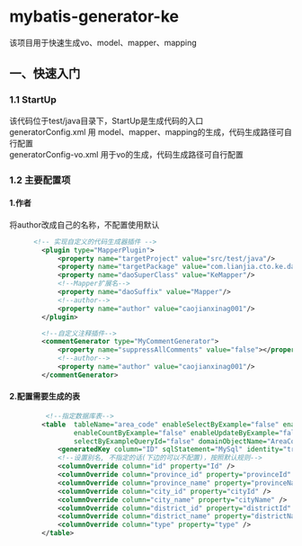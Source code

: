 # mybatis-generator-ke

该项目用于快速生成vo、model、mapper、mapping

## 一、快速入门
### 1.1 StartUp

该代码位于test/java目录下，StartUp是生成代码的入口   
generatorConfig.xml 用 model、mapper、mapping的生成，代码生成路径可自行配置    
generatorConfig-vo.xml 用于vo的生成，代码生成路径可自行配置

### 1.2 主要配置项

#### 1.作者
将author改成自己的名称，不配置使用默认
```xml
      <!-- 实现自定义的代码生成器插件 -->
        <plugin type="MapperPlugin">
            <property name="targetProject" value="src/test/java"/>
            <property name="targetPackage" value="com.lianjia.cto.ke.dao"/>
            <property name="daoSuperClass" value="KeMapper"/>
            <!--Mapper扩展名-->
            <property name="daoSuffix" value="Mapper"/>
            <!--author-->
            <property name="author" value="caojianxinag001"/>
        </plugin>

        <!--自定义注释插件-->
        <commentGenerator type="MyCommentGenerator">
            <property name="suppressAllComments" value="false"></property>
            <!--author-->
            <property name="author" value="caojianxinag001"/>
        </commentGenerator>
```

#### 2.配置需要生成的表
```xml
         <!--指定数据库表-->
        <table  tableName="area_code" enableSelectByExample="false" enableDeleteByExample="false"
                enableCountByExample="false" enableUpdateByExample="false"
                selectByExampleQueryId="false" domainObjectName="AreaCode">
            <generatedKey column="ID" sqlStatement="MySql" identity="true"/>
            <!--设置别名, 不指定的话(下边的可以不配置)，按照默认规则-->
            <columnOverride column="id" property="Id" />
            <columnOverride column="province_id" property="provinceId" />
            <columnOverride column="province_name" property="provinceName" />
            <columnOverride column="city_id" property="cityId" />
            <columnOverride column="city_name" property="cityName" />
            <columnOverride column="district_id" property="districtId" />
            <columnOverride column="district_name" property="districtName" />
            <columnOverride column="type" property="type" />
        </table>
```